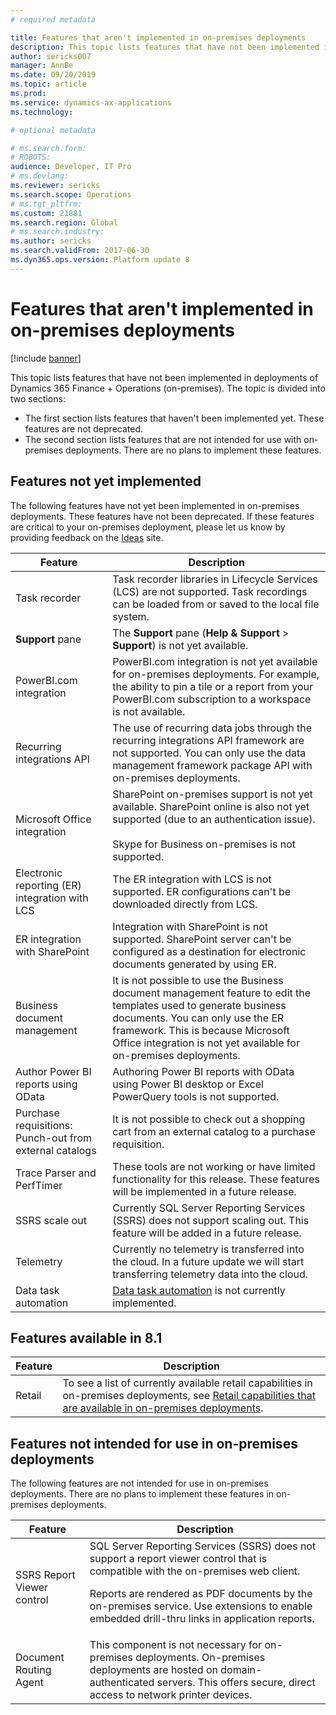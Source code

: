 ```yaml
---
# required metadata

title: Features that aren't implemented in on-premises deployments
description: This topic lists features that have not been implemented in on-premises deployments.
author: sericks007
manager: AnnBe
ms.date: 09/20/2019
ms.topic: article
ms.prod: 
ms.service: dynamics-ax-applications
ms.technology: 

# optional metadata

# ms.search.form: 
# ROBOTS: 
audience: Developer, IT Pro
# ms.devlang: 
ms.reviewer: sericks
ms.search.scope: Operations
# ms.tgt_pltfrm: 
ms.custom: 21881
ms.search.region: Global
# ms.search.industry: 
ms.author: sericks
ms.search.validFrom: 2017-06-30
ms.dyn365.ops.version: Platform update 8
---
```


# Features that aren't implemented in on-premises deployments

[!include [banner](../includes/banner.md)]

This topic lists features that have not been implemented in deployments of Dynamics 365 Finance + Operations (on-premises). The topic is divided into two sections:

- The first section lists features that haven't been implemented yet. These features are not deprecated.
- The second section lists features that are not intended for use with on-premises deployments. There are no plans to implement these features.

## Features not yet implemented

The following features have not yet been implemented in on-premises deployments. These features have not been deprecated. If these features are critical to your on-premises deployment, please let us know by providing feedback on the [Ideas](https://experience.dynamics.com/ideas/) site.

| Feature                                                          | Description |
|------------------------------------------------------------------|-------------|
| Task recorder                                                    | Task recorder libraries in Lifecycle Services (LCS) are not supported. Task recordings can be loaded from or saved to the local file system. |
| **Support** pane                                                 | The **Support** pane (**Help & Support** \> **Support**) is not yet available. |
| PowerBI.com integration                                          | PowerBI.com integration is not yet available for on-premises deployments. For example, the ability to pin a tile or a report from your PowerBI.com subscription to a workspace is not available. |
| Recurring integrations API                                       | The use of recurring data jobs through the recurring integrations API framework are not supported. You can only use the data management framework package API with on-premises deployments. |
| Microsoft Office integration                                             | SharePoint on-premises support is not yet available. SharePoint online is also not yet supported (due to an authentication issue).<br><br>Skype for Business on-premises is not supported.  |
| Electronic reporting (ER) integration with LCS                   | The ER integration with LCS is not supported. ER configurations can't be downloaded directly from LCS.                                   |
| ER integration with SharePoint            | Integration with SharePoint is not supported. SharePoint server can't be configured as a destination for electronic documents generated by using ER.                           |
| Business document management            | It is not possible to use the Business document management feature to edit the templates used to generate business documents. You can only use the ER framework. This is because Microsoft Office integration is not yet available for on-premises deployments.                           |
| Author Power BI reports using OData                              | Authoring Power BI reports with OData using Power BI desktop or Excel PowerQuery tools is not supported.                                                                                  |
|Purchase requisitions: Punch-out from external catalogs |It is not possible to check out a shopping cart from an external catalog to a purchase requisition. |
|Trace Parser and PerfTimer |These tools are not working or have limited functionality for this release. These features will be implemented in a future release. |
|SSRS scale out  |Currently SQL Server Reporting Services (SSRS) does not support scaling out. This feature will be added in a future release. |
|Telemetry  |Currently no telemetry is transferred into the cloud. In a future update we will start transferring telemetry data into the cloud. |
|Data task automation  |[Data task automation](https://docs.microsoft.com/dynamics365/unified-operations/dev-itpro/data-entities/data-task-automation) is not currently implemented. |

## Features available in 8.1

| Feature | Description |
|---------|-------------|
| Retail  | To see a list of currently available retail capabilities in on-premises deployments, see [Retail capabilities that are available in on-premises deployments](../../retail/retail-onprem.md). |

## Features not intended for use in on-premises deployments

The following features are not intended for use in on-premises deployments. There are no plans to implement these features in on-premises deployments.

| Feature                    | Description |
|----------------------------|-------------|
| SSRS Report Viewer control | SQL Server Reporting Services (SSRS) does not support a report viewer control that is compatible with the on-premises web client.<p>Reports are rendered as PDF documents by the on-premises service. Use extensions to enable embedded drill-thru links in application reports.</p> |
| Document Routing Agent     | This component is not necessary for on-premises deployments. On-premises deployments are hosted on domain-authenticated servers. This offers secure, direct access to network printer devices. |
